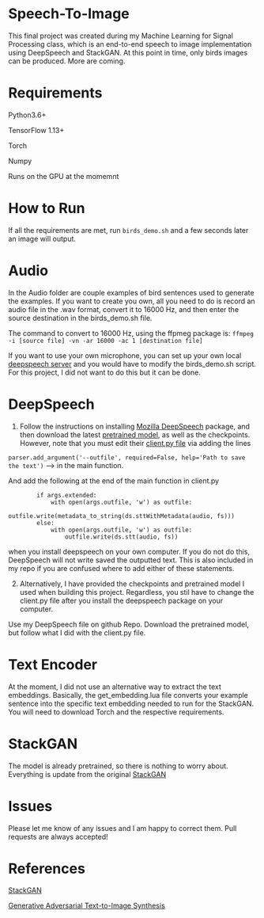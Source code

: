 # Speech-To-Image
This final project was created during my Machine Learning for Signal Processing class, which is an end-to-end speech to image implementation using DeepSpeech and StackGAN. At this point in time, only birds images can be produced. More are coming.


# Requirements

Python3.6+

TensorFlow 1.13+

Torch

Numpy

Runs on the GPU at the momemnt


# How to Run

If all the requirements are met, run ```birds_demo.sh``` and a few seconds later an image will output.


# Audio

In the Audio folder are couple examples of bird sentences used to generate the examples. If you want to create you own, all you need to do is record an audio file in the .wav format, convert it to 16000 Hz, and then enter the source destination in the birds_demo.sh file. 

The command to convert to 16000 Hz, using the ffpmeg package is: ```ffmpeg -i [source file] -vn -ar 16000 -ac 1 [destination file]```

If you want to use your own microphone, you can set up your own local [deepspeech server](https://github.com/MainRo/deepspeech-server) and you would have to modify the birds_demo.sh script. For this project, I did not want to do this but it can be done. 

# DeepSpeech
1) Follow the instructions on installing [Mozilla DeepSpeech](https://github.com/mozilla/DeepSpeech) package, and then download the latest [pretrained model](https://github.com/mozilla/DeepSpeech/releases), as well as the checkpoints. However, note that you must edit their [client.py file](https://github.com/mozilla/DeepSpeech/blob/master/native_client/python/client.py) via adding the lines 

``` parser.add_argument('--outfile', required=False, help='Path to save the text') ``` --> in the main function.

And add the following at the end of the main function in client.py

```if args.outfile:
        if args.extended:
            with open(args.outfile, 'w') as outfile:
                outfile.write(metadata_to_string(ds.sttWithMetadata(audio, fs)))
        else:
            with open(args.outfile, 'w') as outfile:
                outfile.write(ds.stt(audio, fs))
```

when you install deepspeech on your own computer. If you do not do this, DeepSpeech will not write saved the outputted text. This is also included in my repo if you are confused where to add either of these statements.
    
2) Alternatively, I have provided the checkpoints and pretrained model I used when building this project. Regardless, you stil have to change the client.py file after you install the deepspeech package on your computer. 

Use my DeepSpeech file on github Repo. Download the pretrained model, but follow what I did with the client.py file.


# Text Encoder

At the moment, I did not use an alternative way to extract the text embeddings. Basically, the get_embedding.lua file converts your example sentence into the specific text embedding needed to run for the StackGAN. You will need to download Torch and the respective requirements.


# StackGAN

The model is already pretrained, so there is nothing to worry about. Everything is update from the original [StackGAN](https://github.com/hanzhanggit/StackGAN)

# Issues

Please let me know of any issues and I am happy to correct them. Pull requests are always accepted!

# References

[StackGAN](https://github.com/hanzhanggit/StackGAN)

[Generative Adversarial Text-to-Image Synthesis](https://github.com/reedscot/icml2016)


